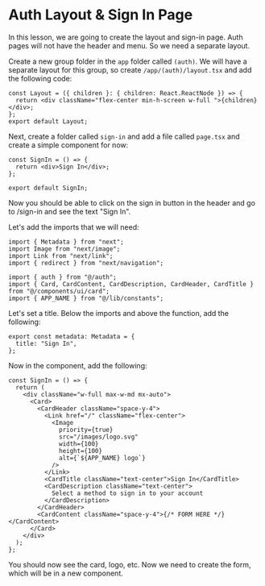 # Auth Layout & Sign In Page

In this lesson, we are going to create the layout and sign-in page. Auth pages will not have the header and menu. So we need a separate layout.

Create a new group folder in the `app` folder called `(auth)`. We will have a separate layout for this group, so create `/app/(auth)/layout.tsx` and add the following code:

```tsx
const Layout = ({ children }: { children: React.ReactNode }) => {
  return <div className="flex-center min-h-screen w-full ">{children}</div>;
};
export default Layout;
```

Next, create a folder called `sign-in` and add a file called `page.tsx` and create a simple component for now:

```tsx
const SignIn = () => {
  return <div>Sign In</div>;
};

export default SignIn;
```

Now you should be able to click on the sign in button in the header and go to /sign-in and see the text "Sign In".

Let's add the imports that we will need:

```tsx
import { Metadata } from "next";
import Image from "next/image";
import Link from "next/link";
import { redirect } from "next/navigation";

import { auth } from "@/auth";
import { Card, CardContent, CardDescription, CardHeader, CardTitle } from "@/components/ui/card";
import { APP_NAME } from "@/lib/constants";
```

Let's set a title. Below the imports and above the function, add the following:

```tsx
export const metadata: Metadata = {
  title: "Sign In",
};
```

Now in the component, add the following:

```tsx
const SignIn = () => {
  return (
    <div className="w-full max-w-md mx-auto">
      <Card>
        <CardHeader className="space-y-4">
          <Link href="/" className="flex-center">
            <Image
              priority={true}
              src="/images/logo.svg"
              width={100}
              height={100}
              alt={`${APP_NAME} logo`}
            />
          </Link>
          <CardTitle className="text-center">Sign In</CardTitle>
          <CardDescription className="text-center">
            Select a method to sign in to your account
          </CardDescription>
        </CardHeader>
        <CardContent className="space-y-4">{/* FORM HERE */}</CardContent>
      </Card>
    </div>
  );
};
```

You should now see the card, logo, etc. Now we need to create the form, which will be in a new component.
